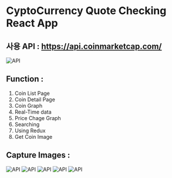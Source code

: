 # CyptoCurrency Quote Checking React App

## 사용 API : https://api.coinmarketcap.com/
![API](https://user-images.githubusercontent.com/17667687/52953074-c5b61b80-33c9-11e9-866b-f10c38e44c37.png)
## Function :
  1. Coin List Page
  2. Coin Detail Page
  3. Coin Graph
  4. Real-Time data
  5. Price Chage Graph
  6. Searching
  7. Using Redux
  8. Get Coin Image

## Capture Images :


![API](https://user-images.githubusercontent.com/17667687/52952894-56d8c280-33c9-11e9-9f42-020cafe17e42.png)
![API](https://user-images.githubusercontent.com/17667687/52952893-56402c00-33c9-11e9-9f1e-cba0cfed67c5.png)
![API](https://user-images.githubusercontent.com/17667687/52952938-7112a080-33c9-11e9-8e21-c35049820866.png)
![API](https://user-images.githubusercontent.com/17667687/52952896-56d8c280-33c9-11e9-9b82-24cb49706fd1.png)
![API](https://user-images.githubusercontent.com/17667687/52952897-56d8c280-33c9-11e9-9d1e-c16c702461ef.png)
